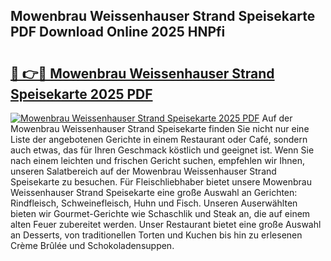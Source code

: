 ## Mowenbrau Weissenhauser Strand Speisekarte PDF Download Online 2025 HNPfi

# <h2><a href="http://gc8dyev.nevu.top/?p=Mowenbrau+Weissenhauser+Strand+Speisekarte">🔗 👉🔴 Mowenbrau Weissenhauser Strand Speisekarte 2025 PDF</a></h2>

[![Mowenbrau Weissenhauser Strand Speisekarte 2025 PDF](https://i.imgur.com/dBaPXMq.png)](http://gc8dyev.nevu.top/?p=Mowenbrau+Weissenhauser+Strand+Speisekarte)
Auf der Mowenbrau Weissenhauser Strand Speisekarte finden Sie nicht nur eine Liste der angebotenen Gerichte in einem Restaurant oder Café, sondern auch etwas, das für Ihren Geschmack köstlich und geeignet ist. Wenn Sie nach einem leichten und frischen Gericht suchen, empfehlen wir Ihnen, unseren Salatbereich auf der Mowenbrau Weissenhauser Strand Speisekarte zu besuchen. Für Fleischliebhaber bietet unsere Mowenbrau Weissenhauser Strand Speisekarte eine große Auswahl an Gerichten: Rindfleisch, Schweinefleisch, Huhn und Fisch. Unseren Auserwählten bieten wir Gourmet-Gerichte wie Schaschlik und Steak an, die auf einem alten Feuer zubereitet werden. Unser Restaurant bietet eine große Auswahl an Desserts, von traditionellen Torten und Kuchen bis hin zu erlesenen Crème Brûlée und Schokoladensuppen.
